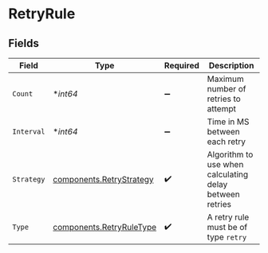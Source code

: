 # RetryRule


## Fields

| Field                                                                | Type                                                                 | Required                                                             | Description                                                          |
| -------------------------------------------------------------------- | -------------------------------------------------------------------- | -------------------------------------------------------------------- | -------------------------------------------------------------------- |
| `Count`                                                              | **int64*                                                             | :heavy_minus_sign:                                                   | Maximum number of retries to attempt                                 |
| `Interval`                                                           | **int64*                                                             | :heavy_minus_sign:                                                   | Time in MS between each retry                                        |
| `Strategy`                                                           | [components.RetryStrategy](../../models/components/retrystrategy.md) | :heavy_check_mark:                                                   | Algorithm to use when calculating delay between retries              |
| `Type`                                                               | [components.RetryRuleType](../../models/components/retryruletype.md) | :heavy_check_mark:                                                   | A retry rule must be of type `retry`                                 |
